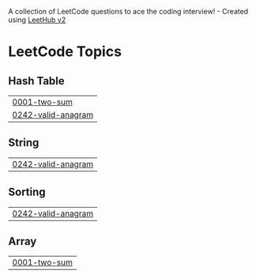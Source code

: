 A collection of LeetCode questions to ace the coding interview! - Created using [LeetHub v2](https://github.com/arunbhardwaj/LeetHub-2.0)
<!---LeetCode Topics Start-->
# LeetCode Topics
## Hash Table
|  |
| ------- |
| [0001-two-sum](https://github.com/kylekim-dev/Leetcode-Data-Structures-And-Algorithms/tree/master/0001-two-sum) |
| [0242-valid-anagram](https://github.com/kylekim-dev/Leetcode-Data-Structures-And-Algorithms/tree/master/0242-valid-anagram) |
## String
|  |
| ------- |
| [0242-valid-anagram](https://github.com/kylekim-dev/Leetcode-Data-Structures-And-Algorithms/tree/master/0242-valid-anagram) |
## Sorting
|  |
| ------- |
| [0242-valid-anagram](https://github.com/kylekim-dev/Leetcode-Data-Structures-And-Algorithms/tree/master/0242-valid-anagram) |
## Array
|  |
| ------- |
| [0001-two-sum](https://github.com/kylekim-dev/Leetcode-Data-Structures-And-Algorithms/tree/master/0001-two-sum) |
<!---LeetCode Topics End-->